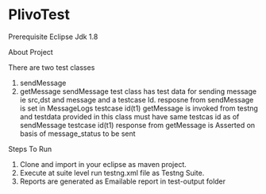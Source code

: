 # PlivoTest

Prerequisite
Eclipse
Jdk 1.8


About Project 

There are two test classes 
1. sendMessage 
2. getMessage
sendMessage test class has test data for sending message ie src,dst and message and a testcase Id.
resposne from sendMessage is set in MessageLogs testcase id(t1)
getMessage is invoked from testng and testdata provided in this class must have same testcas id as of sendMessage testcase id(t1)
response from getMessage is Asserted on basis of message_status to be sent


Steps To Run 
1. Clone and import in your eclipse as  maven project.
2. Execute at suite level run testng.xml file as Testng Suite.
3. Reports are generated as Emailable report in test-output folder 



